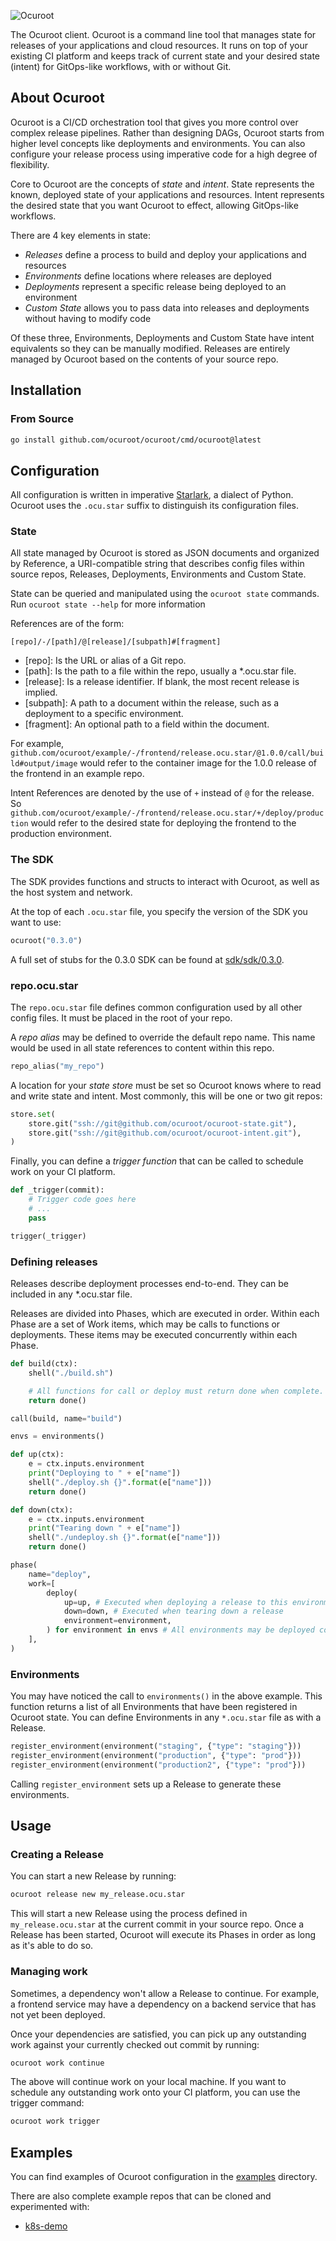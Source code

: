 ![Ocuroot](https://www.ocuroot.com/images/banner.png)

The Ocuroot client. Ocuroot is a command line tool that manages state for
releases of your applications and cloud resources. It runs on top of your
existing CI platform and keeps track of current state and your desired state
(intent) for GitOps-like workflows, with or without Git.

## About Ocuroot

Ocuroot is a CI/CD orchestration tool that gives you more control over complex release pipelines. Rather than
designing DAGs, Ocuroot starts from higher level concepts like deployments and environments. You can also configure
your release process using imperative code for a high degree of flexibility.

Core to Ocuroot are the concepts of *state* and *intent*. State represents the known, deployed state of your
applications and resources. Intent represents the desired state that you want Ocuroot to effect, allowing
GitOps-like workflows.

There are 4 key elements in state:

* *Releases* define a process to build and deploy your applications and resources
* *Environments* define locations where releases are deployed
* *Deployments* represent a specific release being deployed to an environment
* *Custom State* allows you to pass data into releases and deployments without having to modify code

Of these three, Environments, Deployments and Custom State have intent equivalents so they can be manually modified.
Releases are entirely managed by Ocuroot based on the contents of your source repo.

## Installation

### From Source

```bash
go install github.com/ocuroot/ocuroot/cmd/ocuroot@latest
```

## Configuration

All configuration is written in imperative [Starlark](https://github.com/bazelbuild/starlark),
a dialect of Python. Ocuroot uses the `.ocu.star` suffix to distinguish its
configuration files.

### State

All state managed by Ocuroot is stored as JSON documents and organized by Reference, a URI-compatible string
that describes config files within source repos, Releases, Deployments, Environments and Custom State.

State can be queried and manipulated using the `ocuroot state` commands. Run `ocuroot state --help` for more
information

References are of the form:

```
[repo]/-/[path]/@[release]/[subpath]#[fragment]
```

* [repo]: Is the URL or alias of a Git repo.
* [path]: Is the path to a file within the repo, usually a *.ocu.star file.
* [release]: Is a release identifier. If blank, the most recent release is implied.
* [subpath]: A path to a document within the release, such as a deployment to a specific environment.
* [fragment]: An optional path to a field within the document.

For example, `github.com/ocuroot/example/-/frontend/release.ocu.star/@1.0.0/call/build#output/image` would
refer to the container image for the 1.0.0 release of the frontend in an example repo.

Intent References are denoted by the use of `+` instead of `@` for the release. So
`github.com/ocuroot/example/-/frontend/release.ocu.star/+/deploy/production` would
refer to the desired state for deploying the frontend to the production environment.

### The SDK

The SDK provides functions and structs to interact with Ocuroot, as well as the host system and network.

At the top of each `.ocu.star` file, you specify the version of the SDK you want to use:

```python
ocuroot("0.3.0")
```

A full set of stubs for the 0.3.0 SDK can be found at [sdk/sdk/0.3.0](sdk/sdk/0.3.0).

### repo.ocu.star

The `repo.ocu.star` file defines common configuration used by all other config files.
It must be placed in the root of your repo.

A *repo alias* may be defined to override the default repo name. This name would be used in all state references
to content within this repo.

```python
repo_alias("my_repo")
```

A location for your *state store* must be set so Ocuroot knows where to read and write state and intent. Most
commonly, this will be one or two git repos:

```python
store.set(
    store.git("ssh://git@github.com/ocuroot/ocuroot-state.git"),
    store.git("ssh://git@github.com/ocuroot/ocuroot-intent.git"),
)
```

Finally, you can define a *trigger function* that can be called to schedule work on your CI platform.

```python
def _trigger(commit):
    # Trigger code goes here
    # ...
    pass

trigger(_trigger)
```

### Defining releases

Releases describe deployment processes end-to-end. They can be included in any *.ocu.star file.

Releases are divided into Phases, which are executed in order. Within each Phase are a set of Work items,
which may be calls to functions or deployments. These items may be executed concurrently within each Phase.

```python
def build(ctx):
    shell("./build.sh")

    # All functions for call or deploy must return done when complete.
    return done()

call(build, name="build")

envs = environments()

def up(ctx):
    e = ctx.inputs.environment
    print("Deploying to " + e["name"])
    shell("./deploy.sh {}".format(e["name"]))
    return done()

def down(ctx):
    e = ctx.inputs.environment
    print("Tearing down " + e["name"])
    shell("./undeploy.sh {}".format(e["name"]))
    return done()

phase(
    name="deploy",
    work=[
        deploy(
            up=up, # Executed when deploying a release to this environment
            down=down, # Executed when tearing down a release
            environment=environment,
        ) for environment in envs # All environments may be deployed concurrently
    ],
)
```

### Environments

You may have noticed the call to `environments()` in the above example. This function returns a list of
all Environments that have been registered in Ocuroot state. You can define Environments in any `*.ocu.star`
file as with a Release.

```python
register_environment(environment("staging", {"type": "staging"}))
register_environment(environment("production", {"type": "prod"}))
register_environment(environment("production2", {"type": "prod"}))
```

Calling `register_environment` sets up a Release to generate these environments.

## Usage

### Creating a Release

You can start a new Release by running:

```bash
ocuroot release new my_release.ocu.star
```

This will start a new Release using the process defined in `my_release.ocu.star` at the current commit in your source repo. 
Once a Release has been started, Ocuroot will execute its Phases in order as long as it's able to do so.

### Managing work

Sometimes, a dependency won't allow a Release to continue. For example, a frontend service may have a dependency on a backend
service that has not yet been deployed.

Once your dependencies are satisfied, you can pick up any outstanding work against your currently checked out commit by running:

```bash
ocuroot work continue
```

The above will continue work on your local machine. If you want to schedule any outstanding work onto your CI platform, 
you can use the trigger command:

```bash
ocuroot work trigger
```

## Examples

You can find examples of Ocuroot configuration in the [examples](examples) directory.

There are also complete example repos that can be cloned and experimented with:

* [k8s-demo](https://github.com/ocuroot/k8s-demo)

